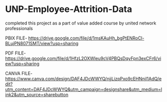# UNP-Employee-Attrition-Data

completed this project as a part of value added course by united network professionals

PBIX FILE- https://drive.google.com/file/d/1msKAuHh_bgPtENRoCl-BLujPN8071SMT/view?usp=sharing

PDF FILE- https://drive.google.com/file/d/1HfzL2OXWIeu9cV4PBQsDqyFpn3exCFr6/view?usp=sharing

CANVA FILE- https://www.canva.com/design/DAF4JDcWWYQ/njjLizpPxo9cEHNnjl1AdQ/edit?utm_content=DAF4JDcWWYQ&utm_campaign=designshare&utm_medium=link2&utm_source=sharebutton
